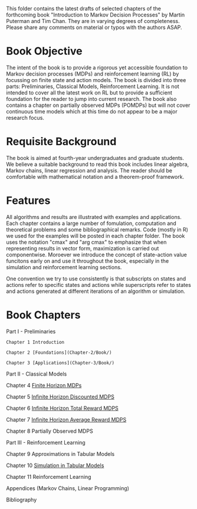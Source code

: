 This folder contains the latest drafts of selected chapters of the forthcoming book "Introduction to Markov Decision Processes" by Martin Puterman and Tim Chan. They are in varying degrees of completeness.  Please share any comments on material or typos with the authors ASAP.

# Book Objective 

The intent of the book is to provide a rigorous yet accessible foundation to Markov decision processes (MDPs) and reinforcement learning (RL) by focussing on finite state and action models.  The book is divided into three parts: Preliminaries, Classical Models, Reinforcement Learning. It is not intended to cover all the latest work on RL but to provide a sufficient foundation for the reader to jump into current research.   The book also contains a chapter on partially observed MDPs (POMDPs) but will not cover continuous time models which at this time do not appear to be a major research focus. 

# Requisite Background

The book is aimed at fourth-year undergraduates and graduate students.
We believe a suitable background to read this book includes linear algebra,  Markov chains, linear regression and analysis. 
The reader should be comfortable with mathematical notation and a theorem-proof framework.

# Features

All algorithms and results are illustrated with examples and applications.  Each chapter  contains a large number of fomulation, computation  and theoretical problems and some bibliographical  remarks.  Code (mostly in R) we used for the examples will be posted in each chapter folder. 
The book uses the notation "cmax" and "arg cmax" to emphasize that when representing results in vector form, maximization is carried out componentwise.
Moroever we introduce the concept of state-action value funcitons early on and use it throughout the book, especially in the simulation and reinforcement learning sections.

One convention we try to use consistently is that subscripts on states and actions refer to specific states and actions while superscripts refer to states and actions generated at different iterations of an  algorithm or   simulation.

# Book Chapters

Part I - Preliminaries

    Chapter 1 Introduction
  
    Chapter 2 [Foundations](Chapter-2/Book/)

    Chapter 3 [Applications](Chapter-3/Book/)

Part II - Classical Models

  Chapter 4 [Finite Horizon MDPs](Chapter-4/Book/)
  
  Chapter 5 [Infinite Horizon Discounted MDPS](Chapter-5/Book/)
  
  Chapter 6 [Infinite Horizon Total Reward MDPS](Chapter-6/Book/)
  
  Chapter 7 [Infinite Horizon Average Reward MDPS](Chapter-7/Book/)
  
  Chapter 8 Partially Observed MDPS

Part III - Reinforcement Learning
  
  Chapter 9 Approximations in Tabular Models
  
  Chapter 10 [Simulation in Tabular Models](Chapter-10/Book/) 
  
  Chapter 11 Reinforcement Learning

Appendices (Markov Chains, Linear Programming)

Bibliography
